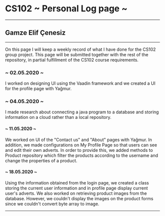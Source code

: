# CS102 ~ Personal Log page ~
****
## Gamze Elif Çenesiz 
****

On this page I will keep a weekly record of what I have done for the CS102 group project. This page will be submitted together with the rest of the repository, in partial fulfillment of the CS102 course requirements.

### ~ 02.05.2020 ~
I worked on designing UI using the Vaadin framework and we created a UI for the profile page with Yağmur. 

### ~ 04.05.2020 ~

I made research about connecting a java program to a database and storing information on a cloud rather than a local repository.

#### ~ 11.05.2020 ~

We worked on UI of the "Contact us" and "About" pages with Yağmur. In addition, we made configurations on My Profile Page so that users can see and edit their own adverts. In order to provide this, we added methods to Product repository which filter the products according to the username and change the properties of a product.

#### ~ 18.05.2020 ~

Using the information obtained from the login page, we created a class storing the current user information and in profile page display current user's adverts. We also worked on retrieving product images from the database. However, we couldn't display the images on the product forms since we couldn't convert byte array to image.

****

